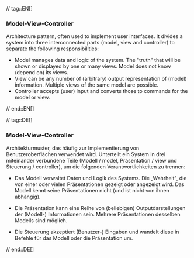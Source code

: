 // tag::EN[]
### Model-View-Controller

Architecture pattern, often used to implement user interfaces. It divides a
system into three interconnected parts (model, view and controller) to separate
the following responsibilities:

  * Model manages data and logic of the system. The "truth" that will be shown or
  displayed by one or many views. Model does not know (depend on) its views.
  * View can be any number of (arbitrary) output representation of (model) information.
  Multiple views of the same model are possible.
  * Controller accepts (user) input and converts those to commands for the model or view.


// end::EN[]

// tag::DE[]
### Model-View-Controller

Architekturmuster, das häufig zur Implementierung von
Benutzeroberflächen verwendet wird. Unterteilt ein System in drei
miteinander verbundene Teile (Modell / model, Präsentation / view und
Steuerung / controller), um die folgenden Verantwortlichkeiten zu
trennen:

-   Das Modell verwaltet Daten und Logik des Systems. Die „Wahrheit",
    die von einer oder vielen Präsentationen gezeigt oder angezeigt
    wird. Das Modell kennt seine Präsentationen nicht (und ist nicht von
    ihnen abhängig).

-   Die Präsentation kann eine Reihe von (beliebigen)
    Outputdarstellungen der (Modell-) Informationen sein. Mehrere
    Präsentationen desselben Modells sind möglich.

-   Die Steuerung akzeptiert (Benutzer-) Eingaben und wandelt diese in
    Befehle für das Modell oder die Präsentation um.



// end::DE[]


